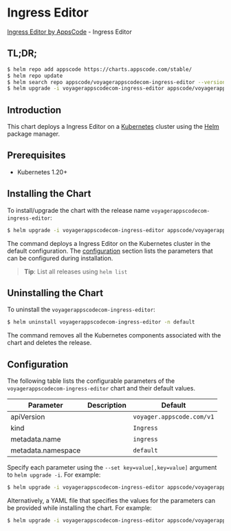 # Ingress Editor

[Ingress Editor by AppsCode](https://appscode.com) - Ingress Editor

## TL;DR;

```bash
$ helm repo add appscode https://charts.appscode.com/stable/
$ helm repo update
$ helm search repo appscode/voyagerappscodecom-ingress-editor --version=v0.15.0
$ helm upgrade -i voyagerappscodecom-ingress-editor appscode/voyagerappscodecom-ingress-editor -n default --create-namespace --version=v0.15.0
```

## Introduction

This chart deploys a Ingress Editor on a [Kubernetes](http://kubernetes.io) cluster using the [Helm](https://helm.sh) package manager.

## Prerequisites

- Kubernetes 1.20+

## Installing the Chart

To install/upgrade the chart with the release name `voyagerappscodecom-ingress-editor`:

```bash
$ helm upgrade -i voyagerappscodecom-ingress-editor appscode/voyagerappscodecom-ingress-editor -n default --create-namespace --version=v0.15.0
```

The command deploys a Ingress Editor on the Kubernetes cluster in the default configuration. The [configuration](#configuration) section lists the parameters that can be configured during installation.

> **Tip**: List all releases using `helm list`

## Uninstalling the Chart

To uninstall the `voyagerappscodecom-ingress-editor`:

```bash
$ helm uninstall voyagerappscodecom-ingress-editor -n default
```

The command removes all the Kubernetes components associated with the chart and deletes the release.

## Configuration

The following table lists the configurable parameters of the `voyagerappscodecom-ingress-editor` chart and their default values.

|     Parameter      | Description |               Default                |
|--------------------|-------------|--------------------------------------|
| apiVersion         |             | <code>voyager.appscode.com/v1</code> |
| kind               |             | <code>Ingress</code>                 |
| metadata.name      |             | <code>ingress</code>                 |
| metadata.namespace |             | <code>default</code>                 |


Specify each parameter using the `--set key=value[,key=value]` argument to `helm upgrade -i`. For example:

```bash
$ helm upgrade -i voyagerappscodecom-ingress-editor appscode/voyagerappscodecom-ingress-editor -n default --create-namespace --version=v0.15.0 --set apiVersion=voyager.appscode.com/v1
```

Alternatively, a YAML file that specifies the values for the parameters can be provided while
installing the chart. For example:

```bash
$ helm upgrade -i voyagerappscodecom-ingress-editor appscode/voyagerappscodecom-ingress-editor -n default --create-namespace --version=v0.15.0 --values values.yaml
```
